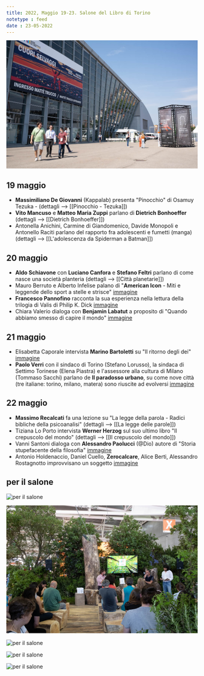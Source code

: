 ```yaml
---
title: 2022, Maggio 19-23. Salone del Libro di Torino
notetype : feed
date : 23-05-2022
---
```


![ingresso](/assets/foto/salto22.jpg)

## 19 maggio
- **Massimiliano De Giovanni** (Kappalab) presenta "Pinocchio" di Osamuy Tezuka - (dettagli --> [[Pinocchio - Tezuka]])
- **Vito Mancuso** e **Matteo Maria Zuppi** parlano di **Dietrich Bonhoeffer** (dettagli --> [[Dietrich Bonhoeffer]])
- Antonella Anichini, Carmine di Giandomenico, Davide Monopoli e Antonello Raciti parlano del rapporto fra adolescenti e fumetti (manga) (dettagli --> [[L'adolescenza da Spiderman a Batman]])

## 20 maggio
- **Aldo Schiavone** con **Luciano Canfora** e **Stefano Feltri** parlano di come nasce una società planteria (dettagli --> [[Città planetarie]])
- Mauro Berruto e Alberto Infelise palano di "**American Icon** - Miti e leggende dello sport a stelle e strisce" [immagine](https://brave-galileo-21a93d.netlify.app/assets/foto/salto_icone.jpg)
- **Francesco Pannofino** racconta la sua esperienza nella lettura della trilogia di Valis di Philip K. Dick [immagine](https://brave-galileo-21a93d.netlify.app/assets/foto/salto_pannofino.jpg)
- Chiara Valerio dialoga con **Benjamin Labatut** a proposito di "Quando abbiamo smesso di capire il mondo" [immagine](https://brave-galileo-21a93d.netlify.app/assets/foto/salto_labatut.jpg)

## 21 maggio
- Elisabetta Caporale intervista **Marino Bartoletti** su "Il ritorno degli dei" [immagine](https://brave-galileo-21a93d.netlify.app/assets/foto/salto_bartoletti.jpg)
- **Paolo Verri** con il sindaco di Torino (Stefano Lorusso), la sindaca di Settimo Torinese (Elena Piastra) e l'assessore alla cultura di Milano (Tommaso Sacchi) parlano de **Il paradosso urbano**, su come nove città (tre italiane: torino, milano, matera) sono riuscite ad evolversi [immagine](https://brave-galileo-21a93d.netlify.app/assets/foto/salto_verri.jpg)
## 22 maggio
- **Massimo Recalcati** fa una lezione su "La legge della parola - Radici bibliche della psicoanalisi" (dettagli --> [[La legge delle parole]])
- Tiziana Lo Porto intervista **Werner Herzog** sul suo ultimo libro "Il crepuscolo del mondo" (dettagli --> [[Il crepuscolo del mondo]])
- Vanni Santoni dialoga con **Alessandro Paolucci** (@Dio) autore di "Storia stupefacente della filosofia" [immagine](https://brave-galileo-21a93d.netlify.app/assets/img/battaglia01%20mafia%201975.jpg)
- Antonio Holdenaccio, Daniel Cuello, **Zerocalcare**, Alice Berti, Alessandro Rostagnotto improvvisano un soggetto [immagine](https://brave-galileo-21a93d.netlify.app/assets/foto/salto22_zerocalcare.jpg)

## per il salone

![per il salone](/assets/foto/salto22_1jpg)

![per il salone](/assets/foto/salto22_2.jpg)

![per il salone](/assets/foto/salto22_3jpg)

![per il salone](/assets/foto/salto22_4jpg)

![per il salone](/assets/foto/salto22_5jpg)


